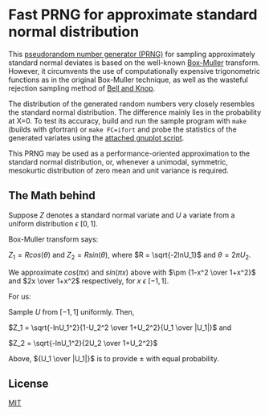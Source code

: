# Fast PRNG for approximate standard normal distribution

This [pseudorandom number generator (PRNG)](/stdnormal.f90) for sampling approximately standard normal deviates is based on the well-known [Box-Muller](https://en.wikipedia.org/wiki/Box-Muller_transform) transform. However, it circumvents the use of computationally expensive trigonometric functions as in the original Box-Muller technique, as well as the wasteful rejection sampling method of [Bell and Knop](https://en.wikipedia.org/wiki/Marsaglia_polar_method).

The distribution of the generated random numbers very closely resembles the standard normal distribution. The difference mainly lies in the probability at X=0. To test its accuracy, build and run the sample program with `make` (builds with gfortran) or `make FC=ifort` and probe the statistics of the generated variates using the [attached gnuplot script](/statistics.gnuplot).

This PRNG may be used as a performance-oriented approximation to the standard normal distribution, or, whenever a unimodal, symmetric, mesokurtic distribution of zero mean and unit variance is required.

## The Math behind

Suppose $Z$ denotes a standard normal variate and $U$ a variate from a uniform distribution $\epsilon \ [0,1]$.

Box-Muller transform says: 

$Z_1 = Rcos(\theta)$ and $Z_2 = Rsin(\theta)$, where $R = \sqrt{-2lnU_1}$ and $\theta = 2\pi U_2$.

We approximate $cos(\pi x)$ and $sin(\pi x)$ above with $\pm {1-x^2 \over 1+x^2}$ and $2x \over 1+x^2$ respectively, for $x \ \epsilon \ [-1,1]$.

For us:

Sample $U$ from $[-1,1]$ uniformly. Then, 

$Z_1 = \sqrt{-lnU_1^2}{1-U_2^2 \over 1+U_2^2}{U_1 \over |U_1|}$ and

$Z_2 = \sqrt{-lnU_1^2}{2U_2 \over 1+U_2^2}$

Above, ${U_1 \over |U_1|}$ is to provide $\pm$ with equal probability.

## License
[MIT](https://opensource.org/license/mit/)
